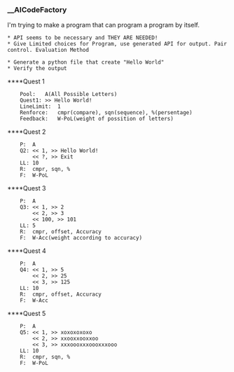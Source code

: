 ### __AICodeFactory
I'm trying to make a program that can program a program by itself.

	* API seems to be necessary and THEY ARE NEEDED!
	* Give Limited choices for Program, use generated API for output. Pair control. Evaluation Method
	
	* Generate a python file that create "Hello World"
	* Verify the output
****Quest 1
```
	Pool:	A(All Possible Letters)
	Quest1:	>> Hello World!
	LineLimit:	1
	Renforce:	cmpr(compare), sqn(sequence), %(persentage)
	Feedback:	W-PoL(weight of possition of letters)
```
****Quest 2
```
	P:	A
	Q2:	<< 1, >> Hello World!
		<< ?, >> Exit
	LL:	10
	R:	cmpr, sqn, %
	F:	W-PoL
```
****Quest 3
```
	P:	A
	Q3:	<< 1, >> 2
		<< 2, >> 3
		<< 100, >> 101
	LL:	5
	R:	cmpr, offset, Accuracy
	F:	W-Acc(weight according to accuracy)
```
****Quest 4
```
	P:	A
	Q4:	<< 1, >> 5
		<< 2, >> 25
		<< 3, >> 125
	LL:	10
	R:	cmpr, offset, Accuracy
	F:	W-Acc
```
****Quest 5
```
	P:	A
	Q5:	<< 1, >> xoxoxoxoxo
		<< 2, >> xxooxxooxxoo
		<< 3, >> xxxoooxxxoooxxxooo
	LL:	10
	R:	cmpr, sqn, %
	F:	W-PoL
